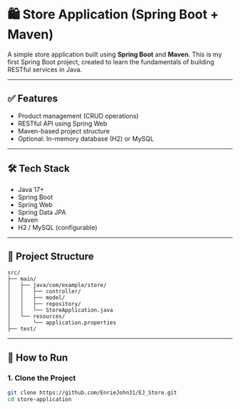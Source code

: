 # 🛍️ Store Application (Spring Boot + Maven)

A simple store application built using **Spring Boot** and **Maven**. This is my first Spring Boot project, created to learn the fundamentals of building RESTful services in Java.

---

## ✅ Features

- Product management (CRUD operations)
- RESTful API using Spring Web
- Maven-based project structure
- Optional: In-memory database (H2) or MySQL

---

## 🛠️ Tech Stack

- Java 17+
- Spring Boot
- Spring Web
- Spring Data JPA
- Maven
- H2 / MySQL (configurable)

---

## 📁 Project Structure
    src/
    ├── main/
    │   ├── java/com/example/store/
    │   │   ├── controller/
    │   │   ├── model/
    │   │   ├── repository/
    │   │   └── StoreApplication.java
    │   └── resources/
    │       └── application.properties
    ├── test/

---

## 🚀 How to Run

### 1. Clone the Project

```bash
git clone https://github.com/EnrieJohn31/EJ_Store.git
cd store-application
